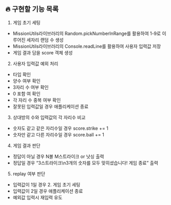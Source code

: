 ## 🔥 구현할 기능 목록

1. 게임 초기 세팅
  - MissionUtils라이브러리의 Random.pickNumberInRange를 활용하여 1-9로 이루어진 세자리 랜덤 수 생성
  - MissionUtils라이브러리의 Console.readLine를 활용하여 사용자 입력값 저장
  - 게임 결과 담을 score 객체 생성
2. 사용자 입력값 예외 처리
  - 타입 확인
  - 양수 여부 확인
  - 3자리 수 여부 확인
  - 0 포함 여 확인
  - 각 자리 수 중복 여부 확인
  - 잘못된 입력값일 경우 애플리케이션 종료
3. 상대방의 수와 입력값의 각 자리수 비교
  - 숫자도 같고 같은 자리수일 경우 score.strike += 1
  - 숫자만 같고 다른 자리수일 경우 score.ball += 1
4. 게임 결과 판단
  - 정답이 아닐 경우 N볼 M스트라이크 or 낫싱 출력
  - 정답일 경우 “3스트라이크\n3개의 숫자를 모두 맞히셨습니다! 게임 종료” 출력
5. replay 여부 판단
  - 입력값이 1일 경우 2. 게임 초기 세팅
  - 입력값이 2일 경우 애플리케이션 종료
  - 예외값 입력시 재입력 유도